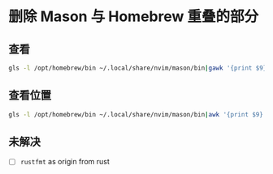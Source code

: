 <!-- *********************************************************************** -->
<!--                                                                         -->
<!--                                                      :::      ::::::::  -->
<!-- README.md                                          :+:      :+:    :+:  -->
<!--                                                  +:+ +:+         +:+    -->
<!-- By: chenxu <chenxu@mail.ustc.edu.cn>           +#+  +:+       +#+       -->
<!--                                              +#+#+#+#+#+   +#+          -->
<!-- Created: 2024/11/29 16:00:26 by chenxu            #+#    #+#            -->
<!-- Updated: 2024/11/30 21:02:04 by chenxu           ###   ########.fr      -->
<!--                                                                         -->
<!-- *********************************************************************** -->
<!-- cspell:disable -->

# 删除 Mason 与 Homebrew 重叠的部分

## 查看

```zsh
gls -l /opt/homebrew/bin ~/.local/share/nvim/mason/bin|gawk '{print $9}'|sort|uniq -c|gawk '$1>1'
```

## 查看位置

```zsh
gls -l /opt/homebrew/bin ~/.local/share/nvim/mason/bin|awk '{print $9}'|sort|uniq -c|awk '$1>1'|awk 'NR>1{print $2}'|xargs -n1 -I{} bash -c 'whereis -a {}'
```

## 未解决

- [ ] `rustfmt` as origin from rust
